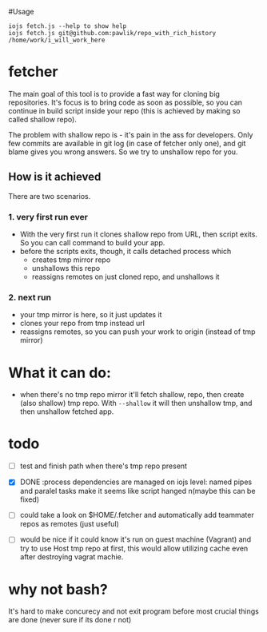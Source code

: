 #Usage
```
iojs fetch.js --help to show help
iojs fetch.js git@github.com:pawlik/repo_with_rich_history /home/work/i_will_work_here
```

# fetcher
The main goal of this tool is to provide a fast way for cloning big repositories. It's focus is to bring 
code as soon as possible, so you can continue in build script inside your repo (this is achieved by making
so called shallow repo). 

The problem with shallow repo is - it's pain in the ass for developers. Only few commits are available in git log
(in case of fetcher only one), and git blame gives you wrong answers. So we try to unshallow repo for you.

## How is it achieved

There are two scenarios.

### 1. very first run ever
* With the very first run it clones shallow repo from URL, then script exits. So you can call command 
to build your app. 
* before the scripts exits, though, it calls detached process which
    * creates tmp mirror repo
    * unshallows this repo 
    * reassigns remotes on just cloned repo, and unshallows it
    
### 2. next run
* your tmp mirror is here, so it just updates it
* clones your repo from tmp instead url
* reassigns remotes, so you can push your work to origin (instead of tmp mirror)
    

# What it can do:
- when there's no tmp repo mirror it'll fetch shallow, repo, then create (also shallow) tmp repo. With `--shallow` it will then unshallow tmp, and then unshallow fetched app. 

# todo
* [ ] test and finish path when there's tmp repo present
* [x] DONE :process dependencies are managed on iojs level: named pipes and paralel tasks make it seems like script hanged n(maybe this can be fixed)
* [ ] could take a look on $HOME/.fetcher and automatically add teammater repos as remotes (just useful)
* [ ] would be nice if it could know it's run on guest machine (Vagrant) and try to use Host tmp repo at first, this would allow utilizing cache even after destroying vagrat machie.


# why not bash?

It's hard to make concurecy and not exit program before most crucial things are done (never sure if its done r not)

